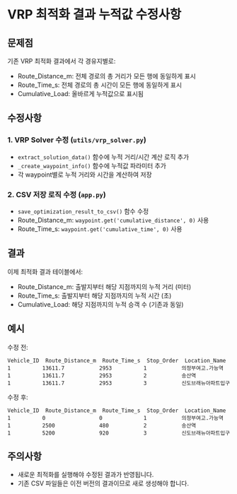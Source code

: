 # VRP 최적화 결과 누적값 수정사항

## 문제점
기존 VRP 최적화 결과에서 각 경유지별로:
- Route_Distance_m: 전체 경로의 총 거리가 모든 행에 동일하게 표시
- Route_Time_s: 전체 경로의 총 시간이 모든 행에 동일하게 표시
- Cumulative_Load: 올바르게 누적값으로 표시됨

## 수정사항
### 1. VRP Solver 수정 (`utils/vrp_solver.py`)
- `extract_solution_data()` 함수에 누적 거리/시간 계산 로직 추가
- `_create_waypoint_info()` 함수에 누적값 파라미터 추가
- 각 waypoint별로 누적 거리와 시간을 계산하여 저장

### 2. CSV 저장 로직 수정 (`app.py`)
- `save_optimization_result_to_csv()` 함수 수정
- Route_Distance_m: `waypoint.get('cumulative_distance', 0)` 사용
- Route_Time_s: `waypoint.get('cumulative_time', 0)` 사용

## 결과
이제 최적화 결과 테이블에서:
- Route_Distance_m: 출발지부터 해당 지점까지의 누적 거리 (미터)
- Route_Time_s: 출발지부터 해당 지점까지의 누적 시간 (초)
- Cumulative_Load: 해당 지점까지의 누적 승객 수 (기존과 동일)

## 예시
수정 전:
```
Vehicle_ID  Route_Distance_m  Route_Time_s  Stop_Order  Location_Name
1          13611.7           2953          1           의정부여고.가능역
1          13611.7           2953          2           송산역
1          13611.7           2953          3           신도브래뉴아파트입구
```

수정 후:
```
Vehicle_ID  Route_Distance_m  Route_Time_s  Stop_Order  Location_Name
1          0                 0             1           의정부여고.가능역
1          2500              480           2           송산역
1          5200              920           3           신도브래뉴아파트입구
```

## 주의사항
- 새로운 최적화를 실행해야 수정된 결과가 반영됩니다.
- 기존 CSV 파일들은 이전 버전의 결과이므로 새로 생성해야 합니다.